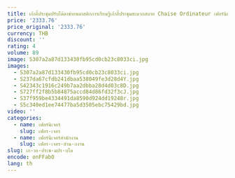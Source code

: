 ```yaml
---
title: เก้าอี้ประชุมปรับได้ตาข่ายพลาสติกการเรียนรู้เก้าอี้ประชุมสะดวกสบาย Chaise Ordinateur เฟอร์นิเจอร์สํานักงาน
price: '2333.76'
price_original: '2333.76'
currency: THB
discount: ''
rating: 4
volume: 89
image: S307a2a87d133430fb95cd0cb23c8033ci.jpg
images:
  - S307a2a87d133430fb95cd0cb23c8033ci.jpg
  - S237da67cfdb241dbaa538049fe3d28d4Y.jpg
  - S42343c1916c249b7aa2dbba28d4d03c8D.jpg
  - S727ff2f8b5b84875accd84d86fd32f3cJ.jpg
  - S37f959be4334491da8590d924dd19248r.jpg
  - S5c340ed1ee74477ba5d3505ebc75429bd.jpg
video: ''
categories:
  - name: เฟอร์นิเจอร์
    slug: เฟอร-เจอร
  - name: เฟอร์นิเจอร์สำนักงาน
    slug: เฟอร-เจอร-สำน-กงาน
slug: เก-าอ-ประช-มปร-บได
encode: onFFabO
lang: th
---
```

  